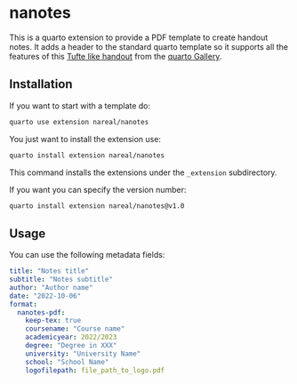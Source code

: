 # nanotes

This is a quarto extension to provide a PDF template to create handout notes. It adds a header to the standard quarto template so it supports all the features of this  [Tufte like handout](https://quarto-dev.github.io/quarto-gallery/page-layout/tufte.pdf) from the [quarto Gallery](https://quarto.org/docs/gallery/).

## Installation

If you want to start with a template do:
```bash
quarto use extension nareal/nanotes
```

You just want to install the extension use:
```bash
quarto install extension nareal/nanotes
```

This command installs the extensions under the `_extension` subdirectory.

If you want you can specify the version number:
```bash
quarto install extension nareal/nanotes@v1.0
```

## Usage

You can use the following metadata fields:

```yaml
title: "Notes title"
subtitle: "Notes subtitle"
author: "Author name"
date: "2022-10-06"
format:
  nanotes-pdf: 
    keep-tex: true
    coursename: "Course name"
    academicyear: 2022/2023
    degree: "Degree in XXX"
    university: "University Name"
    school: "School Name"
    logofilepath: file_path_to_logo.pdf
```